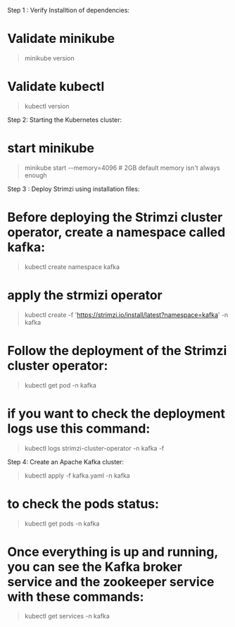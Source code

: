 Step 1 : Verify Installtion of dependencies: 

# Validate minikube
> minikube version

# Validate kubectl
> kubectl version

Step 2: Starting the Kubernetes cluster: 

# start minikube
> minikube start --memory=4096 # 2GB default memory isn't always enough

Step 3 : Deploy Strimzi using installation files: 

# Before deploying the Strimzi cluster operator, create a namespace called kafka:
> kubectl create namespace kafka

# apply the strmizi operator 

> kubectl create -f 'https://strimzi.io/install/latest?namespace=kafka' -n kafka

# Follow the deployment of the Strimzi cluster operator:

> kubectl get pod -n kafka

# if you want to check the deployment logs  use this command:
> kubectl logs strimzi-cluster-operator -n kafka -f

Step 4: Create an Apache Kafka cluster: 

> kubectl apply -f kafka.yaml -n kafka

# to check the pods status: 
> kubectl get pods -n kafka 
# Once everything is up and running, you can   see the Kafka broker service and the zookeeper service with these commands:
> kubectl get services -n  kafka 




